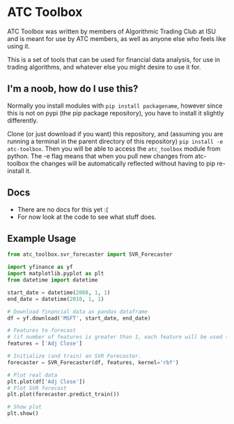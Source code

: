 # ATC Toolbox
ATC Toolbox was written by members of Algorithmic Trading Club at ISU and is meant for use by ATC members, as well as anyone else who feels like using it. 

This is a set of tools that can be used for financial data analysis, for use in trading algorithms, and whatever else you might desire to use it for.

## I'm a noob, how do I use this?

Normally you install modules with `pip install packagename`, however since this is not on pypi (the pip package repository), you have to install it slightly differently.

Clone (or just download if you want) this repository, and (assuming you are running a terminal in the parent directory of this repository) `pip install -e atc-toolbox`. Then you will be able to access the `atc_toolbox` module from python. The -e flag means that when you pull new changes from atc-toolbox the changes will be automatically reflected without having to pip re-install it.

## Docs
- There are no docs for this yet :(
- For now look at the code to see what stuff does.

## Example Usage

```py
from atc_toolbox.svr_forecaster import SVR_Forecaster

import yfinance as yf
import matplotlib.pyplot as plt
from datetime import datetime

start_date = datetime(2008, 1, 1)
end_date = datetime(2010, 1, 1)

# Download financial data as pandas dataframe
df = yf.download('MSFT', start_date, end_date)

# Features to forecast
# (if number of features is greater than 1, each feature will be used to train a different submodel)
features = ['Adj Close']

# Initialize (and train) an SVR Forecaster.
forecaster = SVR_Forecaster(df, features, kernel='rbf')

# Plot real data
plt.plot(df['Adj Close'])
# Plot SVR forecast
plt.plot(forecaster.predict_train())

# Show plot
plt.show()
```